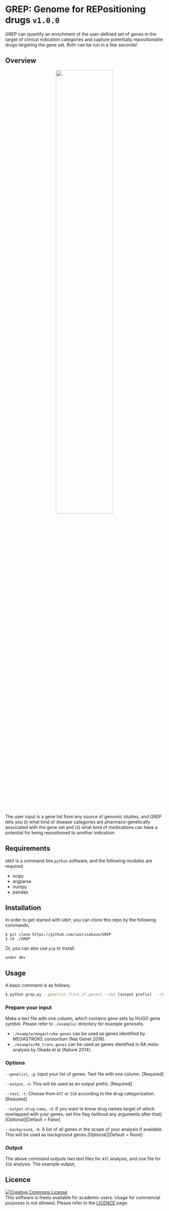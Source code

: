 # GREP: Genome for REPositioning drugs `v1.0.0`
GREP can quantify an enrichment of the user-defined set of genes in the target of clinical indication categories and capture potentially repositionable drugs targeting the gene set.
Both can be run in a few seconds!

## Overview

<div align="center">
<img src="https://raw.githubusercontent.com/saorisakaue/GREP/images/images/forWeb_Overview.png" width=60%>
</div>

The user input is a gene list from any source of genomic studies, and GREP tells you (i) what kind of disease categories are pharmaco-genetically associated with the gene set and (ii) what kind of medications can have a potential for being repositioned to another indication.

## Requirements
`GREP` is a command line `python` software, and the following modules are required.
- scipy
- argparse
- numpy
- pandas

## Installation
In order to get started with `GREP`, you can clone this repo by the following commands,
```{bash}
$ git clone https://github.com/saorisakaue/GREP
$ cd ./GREP
```
Or, you can also use `pip` to install
```{bash}
under dev
```

## Usage
A basic command is as follows;
```bash
$ python grep.py --genelist [list_of_genes] --out [output prefix]  --test [ATC or ICD]
```

### Prepare your input
Make a text file with one column, which contains gene sets by HUGO gene symbol.
Please refer to `./example/` directory for example genesets. 
- `./example/megastroke.genes` can be used as genes identified by MEGASTROKE consortium (Nat Genet 2018).
- `./example/RA_trans.genes` can be used as genes identified in RA meta-analysis by Okada et al (Nature 2014).

### Options
`--genelist`, `-g`:  Input your list of genes. Text file with one column. [Required]

`--output`, `-o`:  This will be used as an output prefix. [Required]

`--test`, `-t`:  Choose from `ATC` or `ICD` according to the drug categorization. [Required]

`--output-drug-name`, `-d`:  If you want to know drug names target of which overlapped with your genes, set this flag (without any arguments after that).[Optional][Default = False]

`--background`, `-b`: A list of all genes in the scope of your analysis if available. This will be used as background genes.[Optional][Default = None]

### Output
The above command outputs two text files for `ATC` analysis, and one file for `ICD` analysis.
The example output;

## Licence
<a rel="license" href="http://creativecommons.org/licenses/by-nc-nd/3.0/"><img alt="Creative Commons License" style="border-width:0" src="https://i.creativecommons.org/l/by-nc-nd/3.0/88x31.png" /></a><br />
This software is freely available for academic users. Usage for commercial purposes is not allowed.
Please refer to the [LICENCE](https://github.com/saorisakaue/GREP/blob/master/LICENSE.md) page.
